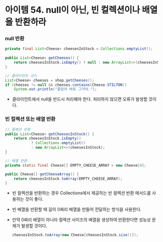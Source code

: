 # 아이템 54. null이 아닌, 빈 컬렉션이나 배열을 반환하라

### null 반환

```java
private final List<Cheese> cheesesInStock = Collections.emptyList();
    
public List<Cheese> getCheeses() {
    return cheesesInStock.isEmpty() ? null : new ArrayList<>(cheesesInStock);
}

// 클라이언트 코드
List<Cheese> cheeses = shop.getCheeses();
if (cheeses != null && cheeses.contains(Cheese.STILTON))
    System.out.println("좋았어 바로 그거야.");
```

- 클라이언트에서 null을 반드시 처리해야 한다. 처리하지 않으면 오류가 발생할 것이다.

### 빈 컬렉션 또는 배열 반환

```java
// 컬렉션 반환
public List<Cheese> getCheesesInStock() {
    return cheesesInStock.isEmpty()
            ? Collections.emptyList()
            : new ArrayList<>(cheesesInStock);
}

// 배열 반환
private static final Cheese[] EMPTY_CHEESE_ARRAY = new Cheese[0];

public Cheese[] getCheeseArray() {
    return cheesesInStock.toArray(EMPTY_CHEESE_ARRAY);
}
```

- 빈 컬렉션을 반환하는 경우 Collections에서 제공하는 빈 컬렉션 반환 메서드를 사용하는 것이 좋다.
- 빈 배열을 반환할 때 길이 0짜리 배열을 만들어 전달하는 방식을 사용한다.
- 만약 0짜리 배열이 아니라 컬렉션 사이즈의 배열을 생성하여 반환한다면 성능상 문제가 발생할 것이다.

    ```java
    cheesesInStock.toArray(new Cheese[cheesesInStock.size()]);
    ```